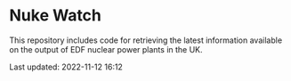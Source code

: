 # Nuke Watch

This repository includes code for retrieving the latest information available on the output of EDF nuclear power plants in the UK.

Last updated: 2022-11-12 16:12